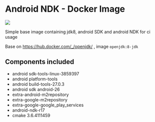 # Android NDK - Docker Image
[![](https://images.microbadger.com/badges/image/lakoo/android-ndk.svg)](https://microbadger.com/images/lakoo/android-ndk "Get your own image badge on microbadger.com")

Simple base image containing jdk8, android SDK and android NDK for ci usage

Base on https://hub.docker.com/_/openjdk/ , image `openjdk:8-jdk`

## Components included
* android sdk-tools-linux-3859397
* android platform-tools
* android build-tools-27.0.3
* android sdk android-26
* extra-android-m2repository
* extra-google-m2repository
* extra-google-google_play_services
* android-ndk-r17
* cmake 3.6.4111459
